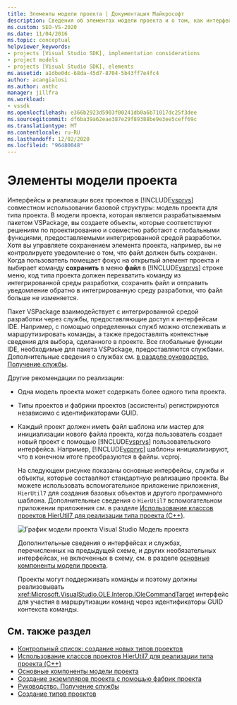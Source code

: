 ```yaml
---
title: Элементы модели проекта | Документация Майкрософт
description: Сведения об элементах модели проекта и о том, как интерфейсы и реализации всех проектов в Visual Studio совместно используют базовую структуру.
ms.custom: SEO-VS-2020
ms.date: 11/04/2016
ms.topic: conceptual
helpviewer_keywords:
- projects [Visual Studio SDK], implementation considerations
- project models
- projects [Visual Studio SDK], elements
ms.assetid: a1dbe0dc-68da-45d7-8704-5b43ff7e4fc4
author: acangialosi
ms.author: anthc
manager: jillfra
ms.workload:
- vssdk
ms.openlocfilehash: e366b2923d5903f00241db0a6b71017dc25f3dee
ms.sourcegitcommit: df6ba39a62eae387e29f89388be9e3ee5ceff69c
ms.translationtype: MT
ms.contentlocale: ru-RU
ms.lasthandoff: 12/02/2020
ms.locfileid: "96480048"
---
```

# <a name="elements-of-a-project-model"></a>Элементы модели проекта
Интерфейсы и реализации всех проектов в [!INCLUDE[vsprvs](../../code-quality/includes/vsprvs_md.md)] совместном использовании базовой структуры: модель проекта для типа проекта. В модели проекта, которая является разрабатываемым пакетом VSPackage, вы создаете объекты, которые соответствуют решениям по проектированию и совместно работают с глобальными функциями, предоставляемыми интегрированной средой разработки. Хотя вы управляете сохранением элемента проекта, например, вы не контролируете уведомление о том, что файл должен быть сохранен. Когда пользователь помещает фокус на открытый элемент проекта и выбирает команду **сохранить** в меню **файл** в [!INCLUDE[vsprvs](../../code-quality/includes/vsprvs_md.md)] строке меню, код типа проекта должен перехватить команду из интегрированной среды разработки, сохранить файл и отправить уведомление обратно в интегрированную среду разработки, что файл больше не изменяется.

 Пакет VSPackage взаимодействует с интегрированной средой разработки через службы, предоставляющие доступ к интерфейсам IDE. Например, с помощью определенных служб можно отслеживать и маршрутизировать команды, а также предоставлять контекстные сведения для выбора, сделанного в проекте. Все глобальные функции IDE, необходимые для пакета VSPackage, предоставляются службами. Дополнительные сведения о службах см. [в разделе руководство. Получение службы](../../extensibility/how-to-get-a-service.md).

 Другие рекомендации по реализации:

- Одна модель проекта может содержать более одного типа проекта.

- Типы проектов и фабрики проектов (ассистенты) регистрируются независимо с идентификаторами GUID.

- Каждый проект должен иметь файл шаблона или мастер для инициализации нового файла проекта, когда пользователь создает новый проект с помощью [!INCLUDE[vsprvs](../../code-quality/includes/vsprvs_md.md)] пользовательского интерфейса. Например, [!INCLUDE[vcprvc](../../code-quality/includes/vcprvc_md.md)] шаблоны инициализируют, что в конечном итоге преобразуются в файлы. vcproj.

  На следующем рисунке показаны основные интерфейсы, службы и объекты, которые составляют стандартную реализацию проекта. Вы можете использовать вспомогательное приложение приложения, `HierUtil7` для создания базовых объектов и другого программного шаблона. Дополнительные сведения о `HierUtil7` вспомогательном приложении приложения см. в разделе [Использование классов проектов HierUtil7 для реализации типа проекта (C++)](/previous-versions/bb166212(v=vs.100)).

  ![График модели проекта Visual Studio](../../extensibility/internals/media/vsprojectmodel.gif "вспрожектмодел") Модель проекта

  Дополнительные сведения о интерфейсах и службах, перечисленных на предыдущей схеме, и других необязательных интерфейсах, не включенных в схему, см. в разделе [основные компоненты модели проекта](../../extensibility/internals/project-model-core-components.md).

  Проекты могут поддерживать команды и поэтому должны реализовывать <xref:Microsoft.VisualStudio.OLE.Interop.IOleCommandTarget> интерфейс для участия в маршрутизации команд через идентификаторы GUID контекста команды.

## <a name="see-also"></a>См. также раздел
- [Контрольный список: создание новых типов проектов](../../extensibility/internals/checklist-creating-new-project-types.md)
- [Использование классов проектов HierUtil7 для реализации типа проекта (C++)](/previous-versions/bb166212(v=vs.100))
- [Основные компоненты модели проекта](../../extensibility/internals/project-model-core-components.md)
- [Создание экземпляров проекта с помощью фабрик проекта](../../extensibility/internals/creating-project-instances-by-using-project-factories.md)
- [Руководство. Получение службы](../../extensibility/how-to-get-a-service.md)
- [Создание типов проектов](../../extensibility/internals/creating-project-types.md)